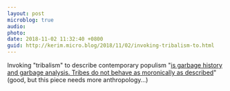 ```yaml
---
layout: post
microblog: true
audio: 
photo: 
date: 2018-11-02 11:32:40 +0800
guid: http://kerim.micro.blog/2018/11/02/invoking-tribalism-to.html
---
```

Invoking "tribalism" to describe contemporary populism "[is garbage history and garbage analysis. Tribes do not behave as moronically as described](https://theweek.com/articles/802580/tribalism-not-problem)" (good, but this piece needs more anthropology…)

